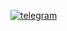[![telegram](https://aleen42.github.io/badges/src/telegram.svg)](https://t.me/oramaz)
<!-- 
[![oramaz's GitHub stats](https://github-readme-stats.vercel.app/api?username=oramaz&count_private=true&show_icons=true&hide=stars,issues&theme=radical)](https://github.com/anuraghazra/github-readme-stats)

[![Top Langs](https://github-readme-stats.vercel.app/api/top-langs/?username=oramaz&layout=compact&theme=radical)](https://github.com/anuraghazra/github-readme-stats) -->
